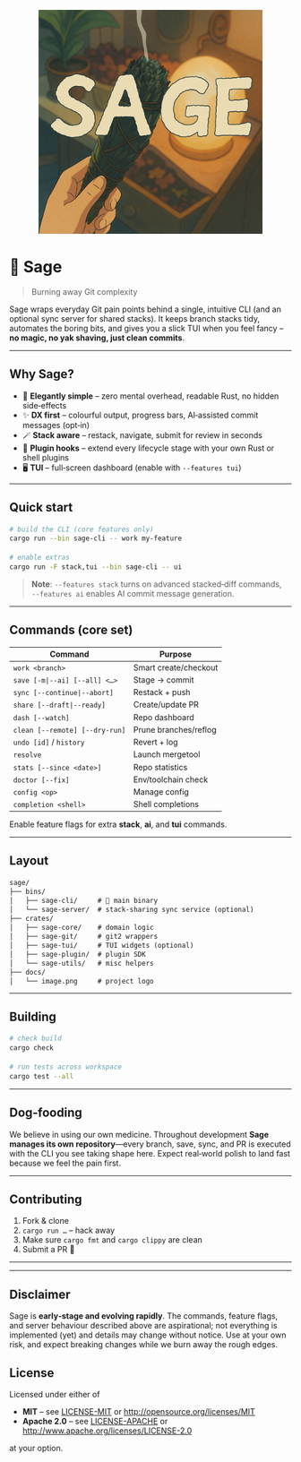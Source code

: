 <p align="center">
  <img src="./docs/image.png" width="400" alt="Sage logo" />
</p>

# 🌿 Sage

> Burning away Git complexity

Sage wraps everyday Git pain points behind a single, intuitive CLI (and an optional sync server for shared stacks). It keeps branch stacks tidy, automates the boring bits, and gives you a slick TUI when you feel fancy – **no magic, no yak shaving, just clean commits**.

---

## Why Sage?

* 🌱 **Elegantly simple** – zero mental overhead, readable Rust, no hidden
  side‑effects  
* ✨ **DX first** – colourful output, progress bars, AI‑assisted commit
  messages (opt‑in)  
* 🪄 **Stack aware** – restack, navigate, submit for review in seconds  
* 🔌 **Plugin hooks** – extend every lifecycle stage with your own Rust or
  shell plugins  
* 🖥️ **TUI** – full‑screen dashboard (enable with `--features tui`)  

---

## Quick start

```bash
# build the CLI (core features only)
cargo run --bin sage-cli -- work my-feature

# enable extras
cargo run -F stack,tui --bin sage-cli -- ui
```

> **Note**: `--features stack` turns on advanced stacked‑diff commands,  
> `--features ai` enables AI commit message generation.

---

## Commands (core set)

| Command | Purpose |
|---------|---------|
| `work <branch>` | Smart create/checkout |
| `save [-m\|--ai] [--all] <…>` | Stage → commit |
| `sync [--continue\|--abort]` | Restack + push |
| `share [--draft\|--ready]` | Create/update PR |
| `dash [--watch]` | Repo dashboard |
| `clean [--remote] [--dry-run]` | Prune branches/reflog |
| `undo [id]` / `history` | Revert + log |
| `resolve` | Launch mergetool |
| `stats [--since <date>]` | Repo statistics |
| `doctor [--fix]` | Env/toolchain check |
| `config <op>` | Manage config |
| `completion <shell>` | Shell completions |

Enable feature flags for extra **stack**, **ai**, and **tui** commands.

---

## Layout

```
sage/
├── bins/
│   ├── sage-cli/     # 🌿 main binary
│   └── sage-server/  # stack‑sharing sync service (optional)
├── crates/
│   ├── sage-core/    # domain logic
│   ├── sage-git/     # git2 wrappers
│   ├── sage-tui/     # TUI widgets (optional)
│   ├── sage-plugin/  # plugin SDK
│   └── sage-utils/   # misc helpers
├── docs/
│   └── image.png     # project logo
```

---

## Building

```bash
# check build
cargo check

# run tests across workspace
cargo test --all
```

---

## Dog‑fooding

We believe in using our own medicine. Throughout development **Sage manages its own repository**—every branch, save, sync, and PR is executed with the CLI you see taking shape here. Expect real‑world polish to land fast because we feel the pain first.

---

## Contributing

1. Fork & clone  
2. `cargo run …` – hack away  
3. Make sure `cargo fmt` and `cargo clippy` are clean  
4. Submit a PR 🚀

---
---

## Disclaimer

Sage is **early‑stage and evolving rapidly**. The commands, feature flags, and server behaviour described above are aspirational; not everything is implemented (yet) and details may change without notice. Use at your own risk, and expect breaking changes while we burn away the rough edges.

## License

Licensed under either of

* **MIT** – see [LICENSE-MIT](./LICENSE-MIT) or <http://opensource.org/licenses/MIT>  
* **Apache 2.0** – see [LICENSE-APACHE](./LICENSE-APACHE) or <http://www.apache.org/licenses/LICENSE-2.0>

at your option.
